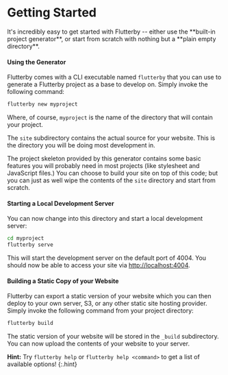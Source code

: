 # Getting Started

<div markdown="1" class="intro">
It's incredibly easy to get started with Flutterby -- either use the **built-in project generator**, or start from scratch with nothing but a **plain empty directory**.
</div>


#### Using the Generator

Flutterby comes with a CLI executable named `flutterby` that you can use to generate a Flutterby project as a base to develop on. Simply invoke the following command:

~~~ bash
flutterby new myproject
~~~

Where, of course, `myproject` is the name of the directory that will contain your project.

The `site` subdirectory contains the actual source for your website. This is the directory you will be doing most development in.

The project skeleton provided by this generator contains some basic features you will probably need in most projects (like stylesheet and JavaScript files.) You can choose to build your site on top of this code; but you can just as well wipe the contents of the `site` directory and start from scratch.


#### Starting a Local Development Server

You can now change into this directory and start a local development server:

~~~ bash
cd myproject
flutterby serve
~~~

This will start the development server on the default port of 4004. You should now be able to access your site via [http://localhost:4004](http://localhost:4004).


#### Building a Static Copy of your Website

Flutterby can export a static version of your website which you can then deploy to your own server, S3, or any other static site hosting provider. Simply invoke the following command from your project directory:

~~~ bash
flutterby build
~~~

The static version of your website will be stored in the `_build` subdirectory. You can now upload the contents of your website to your server.



**Hint:** Try `flutterby help` or `flutterby help <command>` to get a list of available options!
{:.hint}
